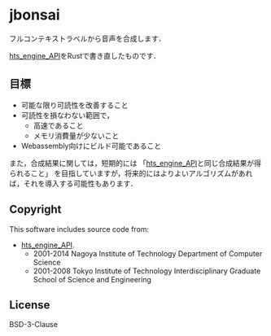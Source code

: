 # jbonsai

フルコンテキストラベルから音声を合成します．

[hts_engine_API](https://hts-engine.sourceforge.net)をRustで書き直したものです．

## 目標

- 可能な限り可読性を改善すること
- 可読性を損なわない範囲で，
  - 高速であること
  - メモリ消費量が少ないこと
- Webassembly向けにビルド可能であること

また，合成結果に関しては，短期的には
「[hts_engine_API](https://hts-engine.sourceforge.net)と同じ合成結果が得られること」
を目指していますが，将来的にはよりよいアルゴリズムがあれば，それを導入する可能性もあります．

## Copyright

This software includes source code from:

- [hts_engine_API](https://hts-engine.sourceforge.net).
  - 2001-2014 Nagoya Institute of Technology Department of Computer Science
  - 2001-2008 Tokyo Institute of Technology Interdisciplinary Graduate School of Science and Engineering

## License

BSD-3-Clause
